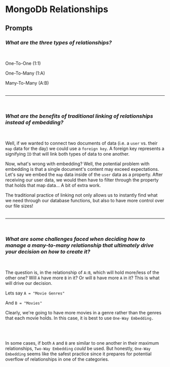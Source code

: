 # MongoDb Relationships

## Prompts

### *What are the three types of relationships?*
<br/>

One-To-One (1:1)

One-To-Many (1:A)

Many-To-Many (A:B)
<br/><br/><hr/><br/>

### *What are the benefits of traditional linking of relationships instead of embedding?*
<br/>

Well, if we wanted to connect two documents of data (i.e. a `user` vs. their `map` data for the day) we could use a `foreign key`. A foreign key represents a signifying `ID` that will link both types of data to one another.

Now, what's wrong with embedding? Well, the potential problem with embedding is that a single document's content may exceed expectations. Let's say we embed the `map` data inside of the `user` data as a property. After receiving our user data, we would then have to filter through the property that holds that map data... A bit of extra work.

The traditional practice of linking not only allows us to instantly find what we need through our database functions, but also to have more control over our file sizes!
<br/><br/><hr/><br/>

### *What are some challenges faced when deciding how to manage a many-to-many relationship that ultimately drive your decision on how to create it?*
<br/>

The question is, in the relationship of `A:B`, which will hold more/less of the other one? Will `A` have more `B` in it? Or will `B` have more `A` in it? This is what will drive our decision.

Lets say `A = "Movie Genres"`

And `B = "Movies"`

Clearly, we're going to have more movies in a genre rather than the genres that each movie holds. In this case, it is best to use `One-Way Embedding.`

<br/><br/>

In some cases, if both `A` and `B` are similar to one another in their maximum relationships, `Two-Way Embedding` *could* be used. But honestly, `One-Way Embedding` seems like the safest practice since it prepares for potential overflow of relationships in one of the categories.